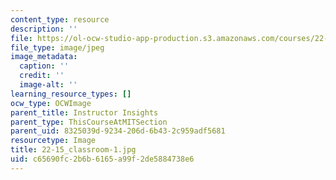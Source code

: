 ```yaml
---
content_type: resource
description: ''
file: https://ol-ocw-studio-app-production.s3.amazonaws.com/courses/22-15-essential-numerical-methods-fall-2014/c65690fc2b6b6165a99f2de5884738e6_22-15_classroom-1.jpg
file_type: image/jpeg
image_metadata:
  caption: ''
  credit: ''
  image-alt: ''
learning_resource_types: []
ocw_type: OCWImage
parent_title: Instructor Insights
parent_type: ThisCourseAtMITSection
parent_uid: 8325039d-9234-206d-6b43-2c959adf5681
resourcetype: Image
title: 22-15_classroom-1.jpg
uid: c65690fc-2b6b-6165-a99f-2de5884738e6
---
```

